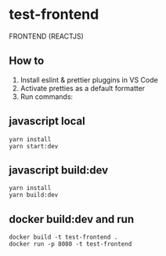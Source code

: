# test-frontend

FRONTEND (REACTJS)

## How to

1. Install eslint & prettier pluggins in VS Code
2. Activate pretties as a default formatter
3. Run commands:

## javascript local

```
yarn install
yarn start:dev
```

## javascript build:dev

```
yarn install
yarn build:dev
```

## docker build:dev and run

```
docker build -t test-frontend .
docker run -p 8080 -t test-frontend
```

